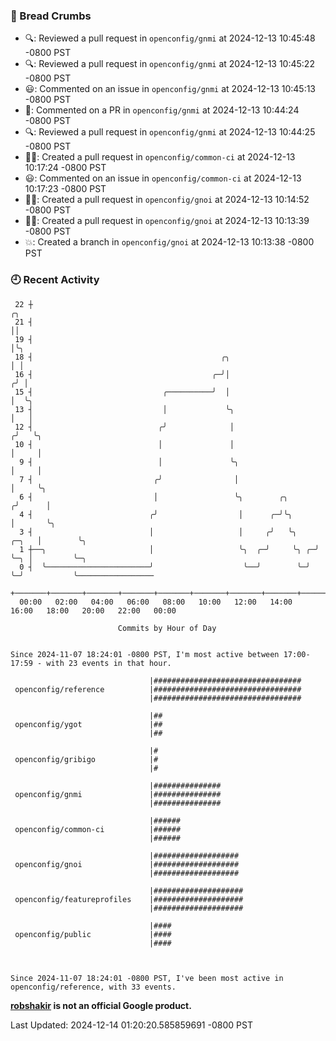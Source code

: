 ### 🍞 Bread Crumbs

 * 🔍: Reviewed a pull request in  `openconfig/gnmi` at 2024-12-13 10:45:48 -0800 PST
 * 🔍: Reviewed a pull request in  `openconfig/gnmi` at 2024-12-13 10:45:22 -0800 PST
 * 😃: Commented on an issue in `openconfig/gnmi` at 2024-12-13 10:45:13 -0800 PST
 * 💬: Commented on a PR in  `openconfig/gnmi` at 2024-12-13 10:44:24 -0800 PST
 * 🔍: Reviewed a pull request in  `openconfig/gnmi` at 2024-12-13 10:44:25 -0800 PST
 * ✍🏼: Created a pull request in `openconfig/common-ci` at 2024-12-13 10:17:24 -0800 PST
 * 😃: Commented on an issue in `openconfig/common-ci` at 2024-12-13 10:17:23 -0800 PST
 * ✍🏼: Created a pull request in `openconfig/gnoi` at 2024-12-13 10:14:52 -0800 PST
 * ✍🏼: Created a pull request in `openconfig/gnoi` at 2024-12-13 10:13:39 -0800 PST
 * 💥: Created a branch in `openconfig/gnoi` at 2024-12-13 10:13:38 -0800 PST

### 🕘 Recent Activity
```
 22 ┼                                                                        ╭╮
 21 ┤                                                                        ││
 19 ┤                                                                        │╰╮
 18 ┤                                          ╭╮                            │ │
 16 ┤                                        ╭─╯│                           ╭╯ │
 15 ┤                             ╭──────────╯  │                           │  ╰╮
 13 ┤                             │             ╰╮                          │   │
 12 ┤                            ╭╯              │                         ╭╯   ╰╮
 10 ┤                            │               │                         │     │
  9 ┤                            │               ╰╮                        │     │
  7 ┤                           ╭╯                │                        │     ╰╮
  6 ┤                           │                 ╰╮        ╭╮            ╭╯      │
  4 ┤                          ╭╯                  │      ╭─╯╰╮           │       ╰╮
  3 ┤                          │                   │     ╭╯   ╰╮    ╭─╮   │        ╰╮
  1 ┼──╮                       │                   ╰╮  ╭─╯     ╰╮ ╭─╯ ╰─╮ │         ╰─╮
  0 ┤  ╰───────────────────────╯                    ╰──╯        ╰─╯     ╰─╯           ╰─────────────────
    +───────+───────+───────+───────+───────+───────+───────+───────+───────+───────+───────+───────+────
  00:00   02:00   04:00   06:00   08:00   10:00   12:00   14:00   16:00   18:00   20:00   22:00   00:00   

						Commits by Hour of Day


Since 2024-11-07 18:24:01 -0800 PST, I'm most active between 17:00-17:59 - with 23 events in that hour.

```



```
                               |#################################
 openconfig/reference          |#################################
                               |#################################

                               |##
 openconfig/ygot               |##
                               |##

                               |#
 openconfig/gribigo            |#
                               |#

                               |###############
 openconfig/gnmi               |###############
                               |###############

                               |######
 openconfig/common-ci          |######
                               |######

                               |###################
 openconfig/gnoi               |###################
                               |###################

                               |####################
 openconfig/featureprofiles    |####################
                               |####################

                               |####
 openconfig/public             |####
                               |####



Since 2024-11-07 18:24:01 -0800 PST, I've been most active in openconfig/reference, with 33 events.

```
**[robshakir](mailto:robjs@google.com) is not an official Google product.**  


Last Updated: 2024-12-14 01:20:20.585859691 -0800 PST
